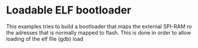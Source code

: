 # Loadable ELF bootloader

This examples tries to build a bootloader that maps the external SPI-RAM ro the adresses that is normally mapped to flash.
This is done in order to allow loading of the elf file
    (gdb) load
